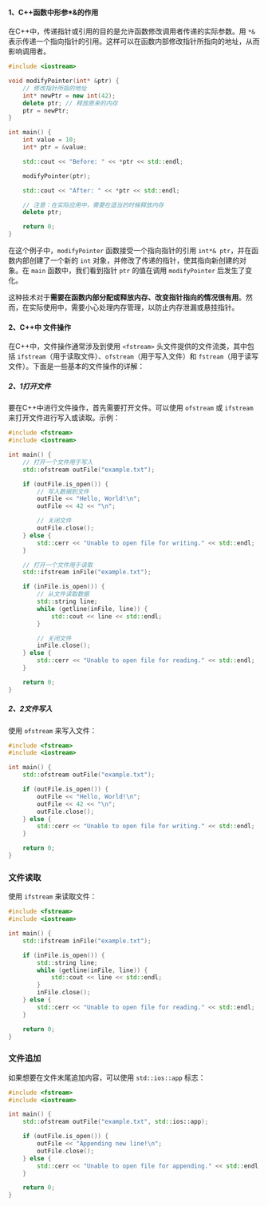 #### 1、C++函数中形参*&的作用

在C++中，传递指针或引用的目的是允许函数修改调用者传递的实际参数。用 `*&` 表示传递一个指向指针的引用。这样可以在函数内部修改指针所指向的地址，从而影响调用者。

```c++
#include <iostream>

void modifyPointer(int* &ptr) {
    // 修改指针所指的地址
    int* newPtr = new int(42);
    delete ptr; // 释放原来的内存
    ptr = newPtr;
}

int main() {
    int value = 10;
    int* ptr = &value;

    std::cout << "Before: " << *ptr << std::endl;

    modifyPointer(ptr);

    std::cout << "After: " << *ptr << std::endl;

    // 注意：在实际应用中，需要在适当的时候释放内存
    delete ptr;

    return 0;
}

```

在这个例子中，`modifyPointer` 函数接受一个指向指针的引用 `int*& ptr`，并在函数内部创建了一个新的 `int` 对象，并修改了传递的指针，使其指向新创建的对象。在 `main` 函数中，我们看到指针 `ptr` 的值在调用 `modifyPointer` 后发生了变化。

这种技术对于**需要在函数内部分配或释放内存、改变指针指向的情况很有用**。然而，在实际使用中，需要小心处理内存管理，以防止内存泄漏或悬挂指针。

#### 2、C++中 文件操作

在C++中，文件操作通常涉及到使用 `<fstream>` 头文件提供的文件流类，其中包括 `ifstream`（用于读取文件）、`ofstream`（用于写入文件）和 `fstream`（用于读写文件）。下面是一些基本的文件操作的详解：

##### 2、1打开文件

要在C++中进行文件操作，首先需要打开文件。可以使用 `ofstream` 或 `ifstream` 来打开文件进行写入或读取。示例：

```c++
#include <fstream>
#include <iostream>

int main() {
    // 打开一个文件用于写入
    std::ofstream outFile("example.txt");

    if (outFile.is_open()) {
        // 写入数据到文件
        outFile << "Hello, World!\n";
        outFile << 42 << "\n";

        // 关闭文件
        outFile.close();
    } else {
        std::cerr << "Unable to open file for writing." << std::endl;
    }

    // 打开一个文件用于读取
    std::ifstream inFile("example.txt");

    if (inFile.is_open()) {
        // 从文件读取数据
        std::string line;
        while (getline(inFile, line)) {
            std::cout << line << std::endl;
        }

        // 关闭文件
        inFile.close();
    } else {
        std::cerr << "Unable to open file for reading." << std::endl;
    }

    return 0;
}

```

##### 2、2文件写入

使用 `ofstream` 来写入文件：

```c++
#include <fstream>
#include <iostream>

int main() {
    std::ofstream outFile("example.txt");

    if (outFile.is_open()) {
        outFile << "Hello, World!\n";
        outFile << 42 << "\n";
        outFile.close();
    } else {
        std::cerr << "Unable to open file for writing." << std::endl;
    }

    return 0;
}

```

### 文件读取

使用 `ifstream` 来读取文件：

```c++
#include <fstream>
#include <iostream>

int main() {
    std::ifstream inFile("example.txt");

    if (inFile.is_open()) {
        std::string line;
        while (getline(inFile, line)) {
            std::cout << line << std::endl;
        }
        inFile.close();
    } else {
        std::cerr << "Unable to open file for reading." << std::endl;
    }

    return 0;
}

```

### 文件追加

如果想要在文件末尾追加内容，可以使用 `std::ios::app` 标志：

```c++
#include <fstream>
#include <iostream>

int main() {
    std::ofstream outFile("example.txt", std::ios::app);

    if (outFile.is_open()) {
        outFile << "Appending new line!\n";
        outFile.close();
    } else {
        std::cerr << "Unable to open file for appending." << std::endl;
    }

    return 0;
}

```








